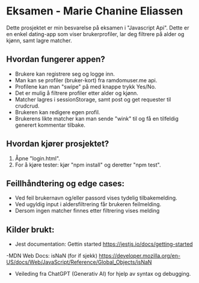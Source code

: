 # Eksamen - Marie Chanine Eliassen
Dette prosjektet er min besvarelse på eksamen i "Javascript Api". Dette er en enkel dating-app som viser brukerprofiler, lar deg filtrere på alder og kjønn, samt lagre matcher. 

## Hvordan fungerer appen?
- Brukere kan registrere seg og logge inn.
- Man kan se profiler (bruker-kort) fra ramdomuser.me api.
- Profilene kan man "swipe" på med knappe trykk Yes/No. 
- Det er mulig å filtrere profiler etter alder og kjønn.
- Matcher lagres i sessionStorage, samt post og get requester til crudcrud.
- Brukeren kan redigere egen profil.
- Brukerens likte matcher kan man sende "wink" til og få en tilfeldig generert kommentar tilbake.

## Hvordan kjører prosjektet?
1. Åpne "login.html".
2. For å kjøre tester: kjør "npm install" og deretter "npm test".

## Feillhåndtering og edge cases:
- Ved feil brukernavn og/eller passord vises tydelig tilbakemelding.
- Ved ugyldig input i aldersfiltrering får brukeren feilmelding.
- Dersom ingen matcher finnes etter filtrering vises melding

## Kilder brukt:
- Jest documentation: Gettin started
https://jestjs.io/docs/getting-started

-MDN Web Docs: isNaN (for if sjekk)
https://developer.mozilla.org/en-US/docs/Web/JavaScript/Reference/Global_Objects/isNaN

- Veileding fra ChatGPT (Generativ AI) for hjelp av syntax og debugging.